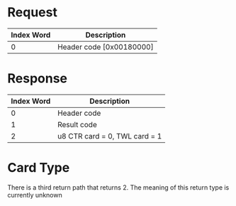# Request

| Index Word | Description                |
|------------|----------------------------|
| 0          | Header code \[0x00180000\] |

# Response

| Index Word | Description                   |
|------------|-------------------------------|
| 0          | Header code                   |
| 1          | Result code                   |
| 2          | u8 CTR card = 0, TWL card = 1 |

# Card Type

There is a third return path that returns 2. The meaning of this return
type is currently unknown